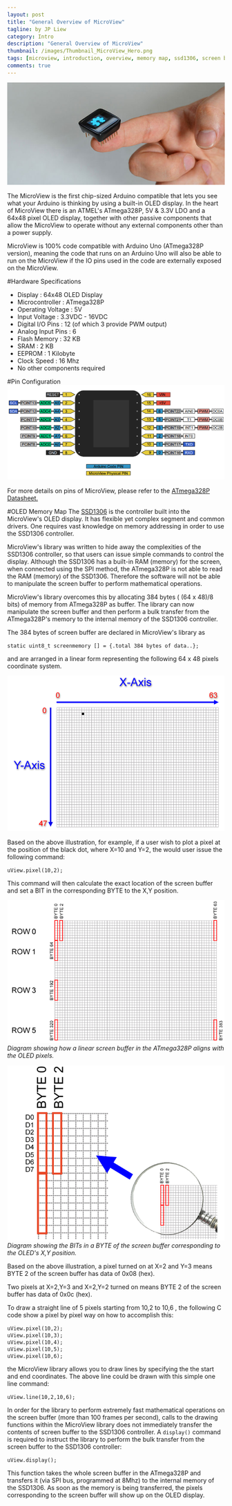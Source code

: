 ```yaml
---
layout: post
title: "General Overview of MicroView"
tagline: by JP Liew
category: Intro
description: "General Overview of MicroView"
thumbnail: /images/Thumbnail_MicroView_Hero.png
tags: [microview, introduction, overview, memory map, ssd1306, screen buffer]
comments: true
---
```

![MicroView Image](/images/MicroView_Hero.jpg)

The MicroView is the first chip-sized Arduino compatible that lets you see what your Arduino is thinking by using a built-in OLED display. In the heart of MicroView there is an ATMEL's ATmega328P, 5V & 3.3V LDO and a 64x48 pixel OLED display, together with other passive components that allow the MicroView to operate without any external components other than a power supply.

<p class="info">MicroView is 100% code compatible with Arduino Uno (ATmega328P version), meaning the code that runs on an Arduino Uno will also be able to run on the MicroView if the IO pins used in the code are externally exposed on the MicroView.</p> 

#Hardware Specifications    
* Display : 64x48 OLED Display
* Microcontroller : ATmega328P 
* Operating Voltage : 5V
* Input Voltage : 3.3VDC - 16VDC
* Digital I/O Pins : 12 (of which 3 provide PWM output)
* Analog Input Pins : 6
* Flash Memory : 32 KB
* SRAM : 2 KB
* EEPROM : 1 Kilobyte
* Clock Speed : 16 Mhz
* No other components required

#Pin Configuration
![MicroView pinout](/images/MicroView_pinout.png)

<p class="info">For more details on pins of MicroView, please refer to the <a href="http://www.atmel.com/Images/doc8161.pdf">ATmega328P Datasheet.</a></p> 

#OLED Memory Map
The [SSD1306](http://www.solomon-systech.com/en/product/display-ic/oled-driver-controller/ssd1306/) is the controller built into the MicroView's OLED display. It has flexible yet complex segment and common drivers. One requires vast knowledge on memory addressing in order to use the SSD1306 controller.

MicroView's library was written to hide away the complexities of the SSD1306 controller, so that users can issue simple commands to control the display. Although the SSD1306 has a built-in RAM (memory) for the screen, when connected using the SPI method, the ATmega328P is not able to read the RAM (memory) of the SSD1306. Therefore the software will not be able to manipulate the screen buffer to perform mathematical operations.

MicroView's library overcomes this by allocating 384 bytes ( (64 x 48)/8 bits) of memory from ATmega328P as buffer. The library can now manipulate the screen buffer and then perform a bulk transfer from the ATmega328P's memory to the internal memory of the SSD1306 controller.

The 384 bytes of screen buffer are declared in MicroView's library as

    static uint8_t screenmemory [] = {.total 384 bytes of data..};

and are arranged in a linear form representing the following 64 x 48 pixels coordinate system.

![MicroView Screen Coordinate System](/images/MicroView_Coordinates.png)

Based on the above illustration, for example, if a user wish to plot a pixel at the position of the black dot, where X=10 and Y=2, the would user issue the following command:

    uView.pixel(10,2);

This command will then calculate the exact location of the screen buffer and set a BIT in the corresponding BYTE to the X,Y position.

![MicroView Screen Memory Map](/images/MicroView_MemoryMap.png)
_Diagram showing how a linear screen buffer in the ATmega328P aligns with the OLED pixels._

![MicroView Screen Data Bits](/images/MicroView_DataBits.png)
_Diagram showing the BITs in a BYTE of the screen buffer corresponding to the OLED's X,Y position._

Based on the above illustration, a pixel turned on at X=2 and Y=3 means BYTE 2 of the screen buffer has data of 0x08 (hex). 

Two pixels at X=2,Y=3 and X=2,Y=2 turned on means BYTE 2 of the screen buffer has data of 0x0c (hex).

To draw a straight line of 5 pixels starting from 10,2 to 10,6 , the following C code show a pixel by pixel way on how to accomplish this:

    uView.pixel(10,2);
    uView.pixel(10,3);
    uView.pixel(10,4);
    uView.pixel(10,5);
    uView.pixel(10,6);

the MicroView library allows you to draw lines by specifying the the start and end coordinates. The above line could be drawn with this simple one line command:

    uView.line(10,2,10,6);

In order for the library to perform extremely fast mathematical operations on the screen buffer (more than 100 frames per second), calls to the drawing functions within the MicroView library does not immediately transfer the contents of screen buffer to the SSD1306 controller. A `display()` command is required to instruct the library to perform the bulk transfer from the screen buffer to the SSD1306 controller:

    uView.display();

This function takes the whole screen buffer in the ATmega328P and transfers it (via SPI bus, programmed at 8Mhz) to the internal memory of the SSD1306. As soon as the memory is being transferred, the pixels corresponding to the screen buffer will show up on the OLED display.
